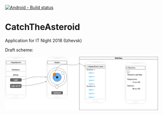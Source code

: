[![Android - Build status](https://build.appcenter.ms/v0.1/apps/2126a075-8188-45d1-a02a-f67694a90adf/branches/master/badge)](https://appcenter.ms)
# CatchTheAsteroid
Application for IT Night 2018 (Izhevsk)

Draft scheme:

![Draft scheme](/resources/scheme.png)
